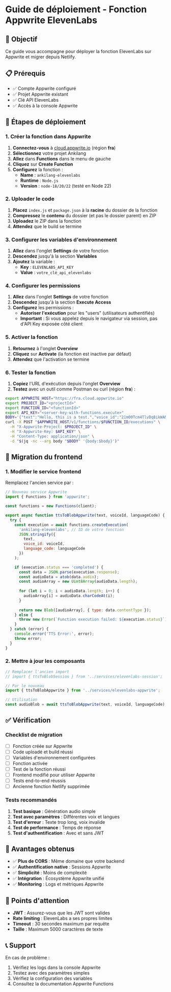# Guide de déploiement - Fonction Appwrite ElevenLabs

## 🎯 Objectif

Ce guide vous accompagne pour déployer la fonction ElevenLabs sur Appwrite et migrer depuis Netlify.

## 📋 Prérequis

- ✅ Compte Appwrite configuré
- ✅ Projet Appwrite existant
- ✅ Clé API ElevenLabs
- ✅ Accès à la console Appwrite

## 🚀 Étapes de déploiement

### 1. Créer la fonction dans Appwrite

1. **Connectez-vous** à [cloud.appwrite.io](https://cloud.appwrite.io) (région **fra**)
2. **Sélectionnez** votre projet Ankilang
3. **Allez** dans **Functions** dans le menu de gauche
4. **Cliquez** sur **Create Function**
5. **Configurez** la fonction :
   - **Name** : `ankilang-elevenlabs`
   - **Runtime** : `Node.js`
   - **Version** : `node-18/20/22` (testé en Node 22)

### 2. Uploader le code

1. **Placez** `index.js` et `package.json` à la **racine** du dossier de la fonction
2. **Compressez** le **contenu** du dossier (et pas le dossier parent) en ZIP
3. **Uploadez** le ZIP dans la fonction
3. **Attendez** que le build se termine

### 3. Configurer les variables d'environnement

1. **Allez** dans l'onglet **Settings** de votre fonction
2. **Descendez** jusqu'à la section **Variables**
3. **Ajoutez** la variable :
   - **Key** : `ELEVENLABS_API_KEY`
   - **Value** : `votre_clé_api_elevenlabs`

### 4. Configurer les permissions

1. **Allez** dans l'onglet **Settings** de votre fonction
2. **Descendez** jusqu'à la section **Execute Access**
3. **Configurez** les permissions :
   - **Autoriser l'exécution** pour les "users" (utilisateurs authentifiés)
   - **Important** : Si vous appelez depuis le navigateur via session, pas d'API Key exposée côté client

### 5. Activer la fonction

1. **Retournez** à l'onglet **Overview**
2. **Cliquez** sur **Activate** (la fonction est inactive par défaut)
3. **Attendez** que l'activation se termine

### 6. Tester la fonction

1. **Copiez** l'URL d'exécution depuis l'onglet **Overview**
2. **Testez** avec un outil comme Postman ou curl (région **fra**) :

```bash
export APPWRITE_HOST="https://fra.cloud.appwrite.io"
export PROJECT_ID="<projectId>"
export FUNCTION_ID="<functionId>"
export API_KEY="<server-key-with-functions.execute>"
BODY='{"text":"Hello, this is a test.","voice_id":"21m00Tcm4TlvDq8ikWAM"}'
curl -X POST "$APPWRITE_HOST/v1/functions/$FUNCTION_ID/executions" \
  -H "X-Appwrite-Project: $PROJECT_ID" \
  -H "X-Appwrite-Key: $API_KEY" \
  -H "Content-Type: application/json" \
  -d "$(jq -nc --arg body "$BODY" '{body:$body}')"
```

## 🔄 Migration du frontend

### 1. Modifier le service frontend

Remplacez l'ancien service par :

```javascript
// Nouveau service Appwrite
import { Functions } from 'appwrite';

const functions = new Functions(client);

export async function ttsToBlobAppwrite(text, voiceId, languageCode) {
  try {
    const execution = await functions.createExecution(
      'ankilang-elevenlabs', // ID de votre fonction
      JSON.stringify({
        text,
        voice_id: voiceId,
        language_code: languageCode
      })
    );

    if (execution.status === 'completed') {
      const data = JSON.parse(execution.response);
      const audioData = atob(data.audio);
      const audioArray = new Uint8Array(audioData.length);
      
      for (let i = 0; i < audioData.length; i++) {
        audioArray[i] = audioData.charCodeAt(i);
      }
      
      return new Blob([audioArray], { type: data.contentType });
    } else {
      throw new Error(`Function execution failed: ${execution.status}`);
    }
  } catch (error) {
    console.error('TTS Error:', error);
    throw error;
  }
}
```

### 2. Mettre à jour les composants

```javascript
// Remplacer l'ancien import
// import { ttsToBlobSession } from '../services/elevenlabs-session';

// Par le nouveau
import { ttsToBlobAppwrite } from '../services/elevenlabs-appwrite';

// Utilisation
const audioBlob = await ttsToBlobAppwrite(text, voiceId, languageCode);
```

## ✅ Vérification

### Checklist de migration

- [ ] Fonction créée sur Appwrite
- [ ] Code uploadé et build réussi
- [ ] Variables d'environnement configurées
- [ ] Fonction activée
- [ ] Test de la fonction réussi
- [ ] Frontend modifié pour utiliser Appwrite
- [ ] Tests end-to-end réussis
- [ ] Ancienne fonction Netlify supprimée

### Tests recommandés

1. **Test basique** : Génération audio simple
2. **Test avec paramètres** : Différentes voix et langues
3. **Test d'erreur** : Texte trop long, voix invalide
4. **Test de performance** : Temps de réponse
5. **Test d'authentification** : Avec et sans JWT

## 🎯 Avantages obtenus

- ✅ **Plus de CORS** : Même domaine que votre backend
- ✅ **Authentification native** : Sessions Appwrite
- ✅ **Simplicité** : Moins de complexité
- ✅ **Intégration** : Écosystème Appwrite unifié
- ✅ **Monitoring** : Logs et métriques Appwrite

## 🚨 Points d'attention

- **JWT** : Assurez-vous que les JWT sont valides
- **Rate limiting** : ElevenLabs a ses propres limites
- **Timeout** : 30 secondes maximum par requête
- **Taille** : Maximum 5000 caractères de texte

## 📞 Support

En cas de problème :
1. Vérifiez les logs dans la console Appwrite
2. Testez avec des paramètres simples
3. Vérifiez la configuration des variables
4. Consultez la documentation Appwrite Functions
